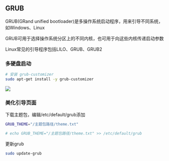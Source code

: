 <!--
 * @Description: 
 * @Version: 1.0
 * @Author: DaLao
 * @Email: dalao_li@163.com
 * @Date: 2021-08-17 00:11:16
 * @LastEditors: dalao
 * @LastEditTime: 2022-04-01 22:44:23
-->

## GRUB

GRUB(GRand unified bootloader)是多操作系统启动程序，用来引导不同系统，如Windows、Linux

GRUB可用于选择操作系统分区上的不同内核，也可用于向这些内核传递启动参数

Linux常见的引导程序包括LILO、GRUB、GRUB2


### 多硬盘启动

```sh
# 安装 grub-customizer
sudo apt-get install -y grub-customizer
```

![](https://cdn.hurra.ltd/img/20210817002414.png)


### 美化引导页面

下载主题包，编辑/etc/default/grub添加

```sh
GRUB_THEME="/主题包路径/theme.txt"

# echo GRUB_THEME="/主题包路径/theme.txt" >> /etc/default/grub
```

更新grub

```sh
sudo update-grub
```



